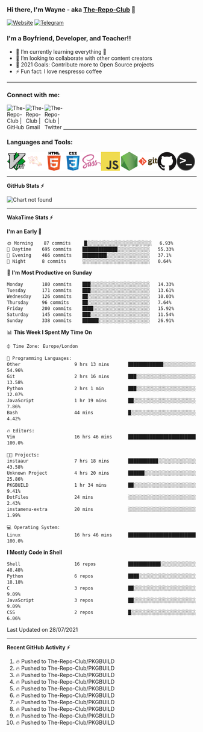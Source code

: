### Hi there, I'm Wayne - aka [The-Repo-Club][website] 👋

[![Website](https://img.shields.io/website?label=github.com/The-Repo-Club/&color=orange&style=flat-square&url=https://github.com/The-Repo-Club/)][website]
[![Telegram](https://img.shields.io/badge/Chat%20on-Telegram-orange.svg?color=orange&logo=telegram&style=flat-square)][telegram]

### I'm a Boyfriend, Developer, and Teacher!!

- 🌱 I’m currently learning everything 🤣
- 👯 I’m looking to collaborate with other content creators
- 🥅 2021 Goals: Contribute more to Open Source projects
- ⚡ Fun fact: I love nespresso coffee

---
### Connect with me:

[<img align="left" alt="The-Repo-Club | GitHub" width="50px" src="https://cdn.jsdelivr.net/npm/simple-icons@v3/icons/github.svg" />][website]
[<img align="left" alt="The-Repo-Club | Gmail" width="50px" src="https://cdn.jsdelivr.net/npm/simple-icons@v3/icons/gmail.svg" />][email]
[<img align="left" alt="The-Repo-Club | Twitter" width="50px" src="https://cdn.jsdelivr.net/npm/simple-icons@v3/icons/telegram.svg" />][telegram]

[website]: https://github.com/The-Repo-Club/
[email]: mailto:wayne6324@gmail.com
[telegram]: https://t.me/TheRepoClub

<br />
<br />
<br />

---
### Languages and Tools:

<img align="left" alt="Vim" width="50px" src="https://raw.githubusercontent.com/github/explore/80688e429a7d4ef2fca1e82350fe8e3517d3494d/topics/vim/vim.png" />
<img align="left" alt="Fish" width="50px" src="https://raw.githubusercontent.com/github/explore/80688e429a7d4ef2fca1e82350fe8e3517d3494d/topics/fish/fish.png" />
<img align="left" alt="HTML5" width="50px" src="https://raw.githubusercontent.com/github/explore/80688e429a7d4ef2fca1e82350fe8e3517d3494d/topics/html/html.png" />
<img align="left" alt="CSS3" width="50px" src="https://raw.githubusercontent.com/github/explore/80688e429a7d4ef2fca1e82350fe8e3517d3494d/topics/css/css.png" />
<img align="left" alt="Sass" width="50px" src="https://raw.githubusercontent.com/github/explore/80688e429a7d4ef2fca1e82350fe8e3517d3494d/topics/sass/sass.png" />
<img align="left" alt="JavaScript" width="50px" src="https://raw.githubusercontent.com/github/explore/80688e429a7d4ef2fca1e82350fe8e3517d3494d/topics/javascript/javascript.png" />
<img align="left" alt="Node.js" width="50px" src="https://raw.githubusercontent.com/github/explore/80688e429a7d4ef2fca1e82350fe8e3517d3494d/topics/nodejs/nodejs.png" />
<img align="left" alt="Git" width="50px" src="https://raw.githubusercontent.com/github/explore/80688e429a7d4ef2fca1e82350fe8e3517d3494d/topics/git/git.png" />
<img align="left" alt="GitHub" width="50px" src="https://raw.githubusercontent.com/github/explore/78df643247d429f6cc873026c0622819ad797942/topics/github/github.png" />
<img align="left" alt="Terminal" width="50px" src="https://raw.githubusercontent.com/github/explore/80688e429a7d4ef2fca1e82350fe8e3517d3494d/topics/terminal/terminal.png" />

<br />
<br />
<br />

---

**GitHub Stats ⚡**

![Chart not found](https://github-readme-stats.vercel.app/api?username=The-Repo-Club&theme=tokyonight&show_icons=true&count_private=true&hide_border=true&include_all_commits=true&custom_title=The-Repo-Club%27s+GitHub+Stats)


---

**WakaTime Stats ⚡**

<!--START_SECTION:waka-->
**I'm an Early 🐤** 

```text
🌞 Morning    87 commits     █░░░░░░░░░░░░░░░░░░░░░░░░   6.93% 
🌆 Daytime    695 commits    █████████████░░░░░░░░░░░░   55.33% 
🌃 Evening    466 commits    █████████░░░░░░░░░░░░░░░░   37.1% 
🌙 Night      8 commits      ░░░░░░░░░░░░░░░░░░░░░░░░░   0.64%

```
📅 **I'm Most Productive on Sunday** 

```text
Monday       180 commits    ███░░░░░░░░░░░░░░░░░░░░░░   14.33% 
Tuesday      171 commits    ███░░░░░░░░░░░░░░░░░░░░░░   13.61% 
Wednesday    126 commits    ██░░░░░░░░░░░░░░░░░░░░░░░   10.03% 
Thursday     96 commits     ██░░░░░░░░░░░░░░░░░░░░░░░   7.64% 
Friday       200 commits    ████░░░░░░░░░░░░░░░░░░░░░   15.92% 
Saturday     145 commits    ███░░░░░░░░░░░░░░░░░░░░░░   11.54% 
Sunday       338 commits    ██████░░░░░░░░░░░░░░░░░░░   26.91%

```


📊 **This Week I Spent My Time On** 

```text
⌚︎ Time Zone: Europe/London

💬 Programming Languages: 
Other                    9 hrs 13 mins       █████████████░░░░░░░░░░░░   54.96% 
Git                      2 hrs 16 mins       ███░░░░░░░░░░░░░░░░░░░░░░   13.58% 
Python                   2 hrs 1 min         ███░░░░░░░░░░░░░░░░░░░░░░   12.07% 
JavaScript               1 hr 19 mins        ██░░░░░░░░░░░░░░░░░░░░░░░   7.86% 
Bash                     44 mins             █░░░░░░░░░░░░░░░░░░░░░░░░   4.42%

🔥 Editors: 
Vim                      16 hrs 46 mins      █████████████████████████   100.0%

🐱‍💻 Projects: 
instaaur                 7 hrs 18 mins       ███████████░░░░░░░░░░░░░░   43.58% 
Unknown Project          4 hrs 20 mins       ██████░░░░░░░░░░░░░░░░░░░   25.86% 
PKGBUILD                 1 hr 34 mins        ██░░░░░░░░░░░░░░░░░░░░░░░   9.41% 
DotFiles                 24 mins             ░░░░░░░░░░░░░░░░░░░░░░░░░   2.43% 
instamenu-extra          20 mins             ░░░░░░░░░░░░░░░░░░░░░░░░░   1.99%

💻 Operating System: 
Linux                    16 hrs 46 mins      █████████████████████████   100.0%

```

**I Mostly Code in Shell** 

```text
Shell                    16 repos            ████████████░░░░░░░░░░░░░   48.48% 
Python                   6 repos             ████░░░░░░░░░░░░░░░░░░░░░   18.18% 
C                        3 repos             ██░░░░░░░░░░░░░░░░░░░░░░░   9.09% 
JavaScript               3 repos             ██░░░░░░░░░░░░░░░░░░░░░░░   9.09% 
CSS                      2 repos             █░░░░░░░░░░░░░░░░░░░░░░░░   6.06%

```



 Last Updated on 28/07/2021
<!--END_SECTION:waka-->

---

**Recent GitHub Activity :zap:**

<!--START_SECTION:activity-->
1. 🔥 Pushed to The-Repo-Club/PKGBUILD
2. 🔥 Pushed to The-Repo-Club/PKGBUILD
3. 🔥 Pushed to The-Repo-Club/PKGBUILD
4. 🔥 Pushed to The-Repo-Club/PKGBUILD
5. 🔥 Pushed to The-Repo-Club/PKGBUILD
6. 🔥 Pushed to The-Repo-Club/PKGBUILD
7. 🔥 Pushed to The-Repo-Club/PKGBUILD
8. 🔥 Pushed to The-Repo-Club/PKGBUILD
9. 🔥 Pushed to The-Repo-Club/PKGBUILD
10. 🔥 Pushed to The-Repo-Club/PKGBUILD
<!--END_SECTION:activity-->